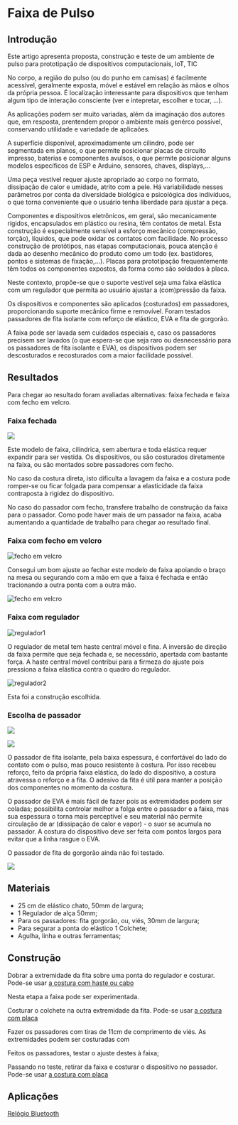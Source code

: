 # Faixa de Pulso

## Introdução

Este artigo apresenta proposta, construção e teste de um ambiente de pulso para prototipação de dispositivos computacionais, IoT, TIC 

No corpo, a região do pulso (ou do punho em camisas) é facilmente acessível, geralmente exposta, móvel e estável em relação às mãos e olhos da própria pessoa. É localização interessante para dispositivos que tenham algum tipo de interação consciente (ver e intepretar, escolher e tocar, ...).

As aplicações podem ser muito variadas, além da imaginação dos autores que, em resposta, prentendem propor o ambiente mais genérco possível, conservando utilidade e variedade de aplicaões.

A superfície disponível, aproximadamente um cilindro, pode ser segmentada em planos, o que permite posicionar placas de circuito impresso, baterias e componentes avulsos, o que permite posicionar alguns modelos específicos de ESP e Arduino, sensores, chaves, displays,...

Uma peça vestível requer ajuste apropriado ao corpo no formato, dissipação de calor e umidade, atrito com a pele. Há variabilidade nesses parâmetros por conta da diversidade biológica e psicológica dos indivíduos, o que torna conveniente que o usuário tenha liberdade para ajustar a peça.

Componentes e dispositivos eletrônicos, em geral, são mecanicamente rígidos, encapsulados em plástico ou resina, têm contatos de metal. Esta construção é especialmente sensível a esforço mecânico (compressão, torção), líquidos, que pode oxidar os contatos com facilidade. No processo construção de protótipos, nas etapas computacionais, pouca atenção é dada ao desenho mecânico do produto como um todo (ex. bastidores, pontos e sistemas de fixação,...). Placas para prototipação frequentemente têm todos os componentes expostos, da forma como são soldados à placa.

Neste contexto, propõe-se que o suporte vestível seja uma faixa elástica com um regulador que permita ao usuário ajustar a (com)pressão da faixa.

Os dispositivos e componentes são aplicados (costurados) em passadores, proporcionando suporte mecânico firme e removível. Foram testados passadores de fita isolante com reforço de elástico, EVA e fita de gorgorão.

A faixa pode ser lavada sem cuidados especiais e, caso os passadores precisem ser lavados (o que espera-se que seja raro ou desnecessário para os passadores de fita isolante e EVA), os dispositivos podem ser descosturados e recosturados com a maior facilidade possível.



## Resultados

Para chegar ao resultado foram avaliadas alternativas: faixa fechada e faixa com fecho em velcro.

### Faixa fechada

![](imagens/faixaFechada.jpg)

Este modelo de faixa, cilíndrica, sem abertura e toda elástica requer expandir para ser vestida. Os dispositivos, ou são costurados diretamente na faixa, ou são montados sobre passadores com fecho. 

No caso da costura direta, isto dificulta a lavagem da faixa e a costura pode romper-se ou ficar folgada para compensar a elasticidade da faixa contraposta à rigidez do dispositivo.

No caso do passador com fecho, transfere trabalho de construção da faixa para o passador. Como pode haver mais de um passador na faixa, acaba aumentando a quantidade de trabalho para chegar ao resultado final.

### Faixa com fecho em velcro

![fecho em velcro](imagens/velcro1-1.jpg)

Consegui um bom ajuste ao fechar este modelo de faixa apoiando o braço na mesa ou segurando com a mão em que a faixa é fechada e então tracionando a outra ponta com a outra mão.

![fecho em velcro](imagens/velcro2-1.jpg)

### Faixa com regulador

![regulador1](imagens/regulador1-1.jpg)

O regulador de metal tem haste central móvel e fina. A inversão de direção da faixa permite que seja fechada e, se necessário, apertada com bastante força. A haste central móvel contribui para a firmeza do ajuste pois pressiona a faixa elástica contra o quadro do regulador.

![regulador2](imagens/regulador2-1.jpg)

Esta foi a construção escolhida.

### Escolha de passador 

<!--- convert -crop 3368x800+300+1300 IMG_20200817_172651874.jpg faixa.jpg --->

![](imagens/faixa-1.jpg)

<!--- convert -crop 3368x1800+300+800 IMG_20200817_191645877.jpg relogioNoPulso.jpg --->

![](imagens/relogioNoPulso-1.jpg)

<!--- convert -crop 3368x2400+600+500 IMG_20200817_192119384.jpg relogio.jpg --->

O passador de fita isolante, pela baixa espessura, é confortável do lado do contato com o pulso, mas pouco resistente à costura. Por isso recebeu reforço, feito da própria faixa elástica, do lado do dispositivo, a costura atravessa o reforço e a fita. O adesivo da fita é útil para manter a posição dos componentes no momento da costura.

O passador de EVA é mais fácil de fazer pois as extremidades podem ser coladas; possibilita controlar melhor a folga entre o passador e a faixa, mas sua espessura o torna mais perceptível e seu material não permite circulação de ar (dissipação de calor e vapor) - o suor se acumula no passador. A costura do dispositivo deve ser feita com pontos largos para evitar que a linha rasgue o EVA.

O passador de fita de gorgorão ainda não foi testado.

![](imagens/relogio-1.jpg)

## Materiais

- 25 cm de elástico chato, 50mm de largura;
- 1 Regulador de alça 50mm;
- Para os passadores: fita gorgorão, ou, viés, 30mm de largura;
- Para segurar a ponta do elástico 1 Colchete;
- Agulha, linha e outras ferramentas;

## Construção

Dobrar a extremidade da fita sobre uma ponta do regulador e costurar. Pode-se usar [a costura com haste ou cabo](../README.md#União-de-faixa-com-uma-haste-ou-cabo)

Nesta etapa a faixa pode ser experimentada.

Costurar o colchete na outra extremidade da fita. Pode-se usar [a costura com placa](../README.md#União-com-uma-placa)

Fazer os passadores com tiras de 11cm de comprimento de viés. As extremidades podem ser costuradas com 

Feitos os passadores, testar o ajuste destes à faixa;

Passando no teste, retirar da faixa e costurar o dispositivo no passador. Pode-se usar [a costura com placa](../README.md#União-com-uma-placa)

## Aplicações

[Relógio Bluetooth](../../../projetos/RelógioConectado/README.md)


